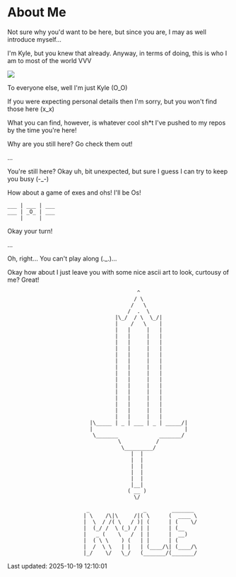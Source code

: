 # About Me

Not sure why you'd want to be here, but since you are, I may as well introduce myself...

I'm Kyle, but you knew that already. Anyway, in terms of doing, this is who I am to most of the world VVV

<img src="https://readme-typing-svg.demolab.com/?font=Fira+Code&weight=600&duration=2500&pause=1000&color=1FF704&background=000000&vCenter=true&random=false&width=435&lines=%3A%3E+Senior+Developer;%3A%3E+Ethical+Hacker;%3A%3E+Tinkerer">

To everyone else, well I'm just Kyle (O_O)

If you were expecting personal details then I'm sorry, but you won't find those here (x_x)

What you can find, however, is whatever cool sh*t I've pushed to my repos by the time you're here!

Why are you still here? Go check them out!

...

You're still here? Okay uh, bit unexpected, but sure I guess I can try to keep you busy (-_-)

How about a game of exes and ohs! I'll be Os!

```
___ | ___ | ___
___ | _O_ | ___
    |     |
```

Okay your turn!

...

Oh, right... You can't play along (._.)...

Okay how about I just leave you with some nice ascii art to look, curtousy of me? Great!

```
                                         ^
                                        / \
                                       /   \
                                      /  .  \
                                  |\_/  / \  \_/|
                                  |    /   \    |
                                  |   |     |   |
                                  |   |     |   |
                                  |   |     |   |
                                  |   |     |   |
                                  |   |     |   |
                                  |   |     |   |
                                  |   |     |   |
                                  |   |     |   |
                                  |   |     |   |
                                  |   |     |   |
                                  |   |     |   |
                                  |   |     |   |
                                  |   |     |   |
                                  |   |     |   |
                                  |   |     |   |
                          |\_____ | _ | ___ | _ | _____/|
                          |                             |
                           \_______             _______/
                                   \           /
                                    \_________/
                                       |  |
                                       |  |
                                       |  |
                                       |  |
                                       |  |
                                       |__|
                                      ( __ )
                                        \/

                         _                 _        _______ 
                        | \    /\|\     /|( \      (  ____ \
                        |  \  / /( \   / )| (      | (    \/
                        |  (_/ /  \ (_) / | |      | (__    
                        |   _ (    \   /  | |      |  __)   
                        |  ( \ \    ) (   | |      | (      
                        |  /  \ \   | |   | (____/\| (____/\
                        |_/    \/   \_/   (_______/(_______/

```

Last updated: 2025-10-19 12:10:01
